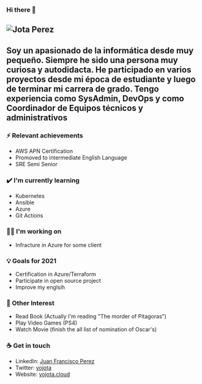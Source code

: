 ### Hi there 👋

![Jota Perez](https://yojota.cloud/jotaperez.jpg "Jota Perez")
---
Soy un apasionado de la informática desde muy pequeño. Siempre he sido una persona muy curiosa y autodidacta. He participado en varios proyectos desde mi época de estudiante y luego de terminar mi carrera de grado. Tengo experiencia como SysAdmin, DevOps y como Coordinador de Equipos técnicos y administrativos
---

### ⚡ Relevant achievements
- AWS APN Certification 
- Promoved to intermediate English Language   
- SRE Semi Senior

### ✔️ I'm currently learning
- Kubernetes
- Ansible
- Azure
- Git Actions

### 👩‍💻 I'm working on
- Infracture in Azure for some client 

### 💡 Goals for 2021
- Certification in Azure/Terraform
- Participate in open source project
- Improve my englsih

### 🌴 Other Interest 
- Read Book (Actually I'm reading "The morder of Pitagoras")
- Play Video Games (PS4)
- Watch Movie (finish the all list of nomination of Oscar's)

### ☕ Get in touch
- LinkedIn: <a href = "https://www.linkedin.com/in/juan-francisco-perez-b0759632/">Juan Francisco Perez</a>
- Twitter: <a href = "https://twitter.com/yojota">yojota</a>
- Website: <a href = "https://yojota.cloud">yojota.cloud</a>
<br>
<br>
